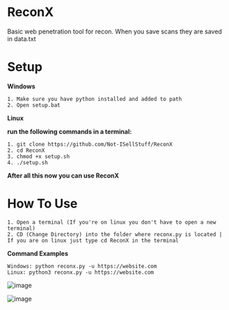 # ReconX
Basic web penetration tool for recon. When you save scans they are saved in data.txt

# Setup

**Windows**
```
1. Make sure you have python installed and added to path
2. Open setup.bat
```

**Linux**

**run the following commands in a terminal:**
```
1. git clone https://github.com/Not-ISellStuff/ReconX
2. cd ReconX
3. chmod +x setup.sh
4. ./setup.sh
```

**After all this now you can use ReconX**

# How To Use

```
1. Open a terminal (If you're on linux you don't have to open a new terminal)
2. CD (Change Directory) into the folder where reconx.py is located | If you are on linux just type cd ReconX in the terminal
```   

**Command Examples**

```
Windows: python reconx.py -u https://website.com
Linux: python3 reconx.py -u https://website.com
```

![image](https://github.com/user-attachments/assets/0c4f8220-2b94-4a20-8c0e-ea2aa8d783e3)

![image](https://github.com/user-attachments/assets/6df39f47-5c5d-4399-a200-5562f458a328)
